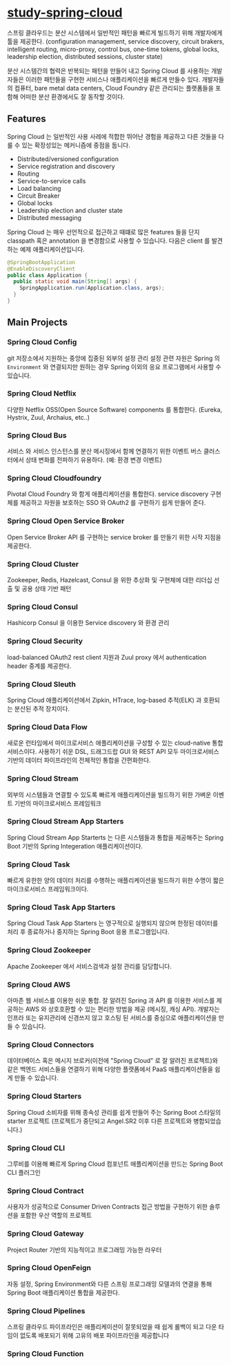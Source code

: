 # [study-spring-cloud](https://spring.io/projects/spring-cloud#overview)

스프링 클라우드는 분산 시스템에서 일반적인 패턴을 빠르게 빌드하기 위해 개발자에게 툴을 제공한다.
(configuration management, service discovery, circuit brakers, intelligent routing, micro-proxy, control bus, one-time tokens, 
global locks, leadership election, distributed sessions, cluster state)

분산 시스템간의 협력은 반복되는 패턴을 만들어 내고 Spring Cloud 를 사용하는 개발자들은 이러한 패턴들을 구현한 서비스나 애플리케이션을
빠르게 만들수 있다.
개발자들의 컴퓨터, bare metal data centers, Cloud Foundry 같은 관리되는 플랫폼들을 포함해 어떠한 분산 환경에서도 잘 동작할 것이다.

## Features

Spring Cloud 는 일반적인 사용 사레에 적합한 뛰어난 경험을 제공하고 다른 것들을 다룰 수 있는 확장성있는 메커니즘에 중점을 둡니다.

- Distributed/versioned configuration
- Service registration and discovery
- Routing
- Service-to-service calls
- Load balancing
- Circuit Breaker
- Global locks
- Leadership election and cluster state
- Distributed messaging

Spring Cloud 는 매우 선언적으로 접근하고 때떄로 많은 features 들을 단지 classpath 혹은 annotation 을 변경함으로 사용할 수 있습니다.
다음은 client 를 발견하는 예제 애플리케이션입니다.

```java
@SpringBootApplication
@EnableDiscoveryClient
public class Application {
  public static void main(String[] args) {
    SpringApplication.run(Application.class, args); 
  }
}
```

## Main Projects

### Spring Cloud Config
git 저장소에서 지원하는 중앙에 집중된 외부의 설정 관리
설정 관련 자원은 Spring 의 `Environment` 와 연결되지만 원하는 경우 Spring 이외의 응요 프로그램에서 사용할 수 있습니다.

### Spring Cloud Netflix
다양한 Netflix OSS(Open Source Software) components 를 통합한다. (Eureka, Hystrix, Zuul,  Archaius, etc..)

### Spring Cloud Bus
서비스 와 서비스 인스턴스를 분산 메시징에서 함께 연결하기 위한 이벤트 버스
클러스터에서 상태 변화를 전파하기 유용하다. (예: 환경 변경 이벤트)

### Spring Cloud Cloudfoundry
Pivotal Cloud Foundry 와 함게 애플리케이션을 통합한다.
service discovery 구현체를 제공하고 자원을 보호하는 SSO 와 OAuth2 를 구현하기 쉽게 만들어 준다.

### Spring Cloud Open Service Broker
Open Service Broker API 를 구현하는 service broker 를 만들기 위한 시작 지점을 제공한다.

### Spring Cloud Cluster
Zookeeper, Redis, Hazelcast, Consul 을 위한 추상화 및 구현체에 대한 리더십 선출 및 공용 상태 기반 패턴

### Spring Cloud Consul
Hashicorp Consul 을 이용한 Service discovery 와 환경 관리

### Spring Cloud Security
load-balanced OAuth2 rest client 지원과 Zuul proxy 에서 authentication header 중계를 제공한다.

### Spring Cloud Sleuth
Spring Cloud 애플리케이션에서 Zipkin, HTrace, log-based 추적(ELK) 과 호환되는 분산된 추적 장치이다.

### Spring Cloud Data Flow
새로운 런타임에서 마이크로서비스 애플리케이션을 구성할 수 있는 cloud-native 통합 서비스이다.
사용하기 쉬운 DSL, 드래그드랍 GUI 와 REST API 모두 마이크로서비스 기반의 데이터 파이프라인의 전체적인 통합을 간편화한다.

### Spring Cloud Stream
외부의 시스템들과 연결할 수 있도록 빠르게 애플리케이션을 빌드하기 위한 가벼운 이벤트 기반의 마이크로서비스 프레임워크 

### Spring Cloud Stream App Starters
Spring Cloud Stream App Starterts 는 다른 시스템들과 통합을 제공해주는 Spring Boot 기반의 Spring Integeration 애플리케이션이다.

### Spring Cloud Task
빠르게 유한한 양의 데이터 처리를 수행하는 애플리케이션을 빌드하기 위한 수명이 짧은 마이크로서비스 프레임워크이다.

### Spring Cloud Task App Starters
Spring Cloud Task App Starters 는 영구적으로 실행되지 않으며 한정된 데이터를 처리 후 종료하거나 중지하는 Spring Boot 응용 프로그램입니다.

### Spring Cloud Zookeeper
Apache Zookeeper 에서 서비스검색과 설정 관리를 담당합니다.

### Spring Cloud AWS
아마존 웹 서비스를 이용한 쉬운 통합. 잘 알려진 Spring 과 API 를 이용한 서비스를 제공하는 AWS 와 상호호환할 수 있는 편리한 방법을 제공
(메시징, 캐싱 API). 개발자는 인프라 또는 유지관리에 신경쓰지 않고 호스팅 된 서비스를 중심으로 애플리케이션을 만들 수 있습니다.

### Spring Cloud Connectors
데이터베이스 혹은 메시지 브로커(이전에 "Spring Cloud" 로 잘 알려진 프로젝트)와 같은 백엔드 서비스들을 연결하기 위해 다양한 플랫폼에서 PaaS 애플리케이션들을 쉽게 만들 수 있습니다.

### Spring Cloud Starters
Spring Cloud 소비자를 위해 종속성 관리를 쉽게 만들어 주는 Spring Boot 스타일의 starter 프로젝트
(프로젝트가 중단되고 Angel.SR2 이후 다른 프로젝트와 병합되었습니다.)

### Spring Cloud CLI
그루비를 이용해 빠르게 Spring Cloud 컴포넌트 애플리케이션을 만드는 Spring Boot CLI 플러그인 

### Spring Cloud Contract
사용자가 성공적으로 Consumer Driven Contracts 접근 방법을 구현하기 위한 솔루션을 포함한 우산 역할의 프로젝트

### Spring Cloud Gateway
Project Router 기반의 지능적이고 프로그래밍 가능한 라우터

### Spring Cloud OpenFeign
자동 설정, Spring Environment와 다른 스프링 프로그래밍 모델과의 연결을 통해 Spring Boot 애플리케이션 통합을 제공한다.

### Spring Cloud Pipelines
스프링 클라우드 파이프라인은 애플리케이션이 잘못되었을 때 쉽게 롤백이 되고 다운 타임이 없도록 배포되기 위해 고유의 배포 파이프라인을 제공합니다

### Spring Cloud Function
